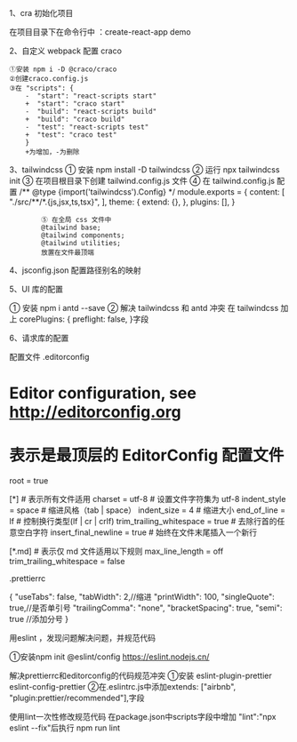 1、cra 初始化项目

在项目目录下在命令行中 ：create-react-app demo

2、自定义 webpack 配置 craco

    ①安装 npm i -D @craco/craco
    ②创建craco.config.js
    ③在 "scripts": {
        -  "start": "react-scripts start"
        +  "start": "craco start"
        -  "build": "react-scripts build"
        +  "build": "craco build"
        -  "test": "react-scripts test"
        +  "test": "craco test"
        }
        +为增加，-为删除

3、tailwindcss
① 安装 npm install -D tailwindcss
② 运行 npx tailwindcss init
③ 在项目根目录下创建 tailwind.config.js 文件
④ 在 tailwind.config.js 配置
/** @type {import('tailwindcss').Config} \*/
module.exports = {
content: [
"./src/**/\*.{js,jsx,ts,tsx}",
],
theme: {
extend: {},
},
plugins: [],
}

            ⑤ 在全局 css 文件中
            @tailwind base;
            @tailwind components;
            @tailwind utilities;
            放置在文件最顶端

4、jsconfig.json 配置路径别名的映射

5、UI 库的配置

① 安装 npm i antd --save
② 解决 tailwindcss 和 antd 冲突
在 tailwindcss 加上
corePlugins: {
preflight: false,
}字段

6、请求库的配置

配置文件
.editorconfig

# Editor configuration, see http://editorconfig.org

# 表示是最顶层的 EditorConfig 配置文件

root = true

[*] # 表示所有文件适用
charset = utf-8 # 设置文件字符集为 utf-8
indent_style = space # 缩进风格（tab | space）
indent_size = 4 # 缩进大小
end_of_line = lf # 控制换行类型(lf | cr | crlf)
trim_trailing_whitespace = true # 去除行首的任意空白字符
insert_final_newline = true # 始终在文件末尾插入一个新行

[*.md] # 表示仅 md 文件适用以下规则
max_line_length = off
trim_trailing_whitespace = false

.prettierrc

{
"useTabs": false,
"tabWidth": 2,//缩进
"printWidth": 100,
"singleQuote": true,//是否单引号
"trailingComma": "none",
"bracketSpacing": true,
"semi": true //添加分号
}

用eslint ，发现问题解决问题，并规范代码

①安装npm init @eslint/config
https://eslint.nodejs.cn/

解决prettierrc和editorconfig的代码规范冲突
①安装 eslint-plugin-prettier eslint-config-prettier
②在.eslintrc.js中添加extends: ["airbnb", "plugin:prettier/recommended"],字段

使用lint一次性修改规范代码
在package.json中scripts字段中增加 "lint":"npx eslint --fix"后执行 npm run lint
